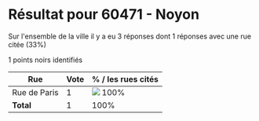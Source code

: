 # Résultat pour 60471 - Noyon

Sur l'ensemble de la ville il y a eu 3 réponses dont 1 réponses avec une rue citée (33%)

1 points noirs identifiés

| Rue | Vote | % / les rues cités|
|-----|------|-------------------|
| Rue de Paris | 1 | <img src="../../img/bar_100.gif" />&nbsp;100%|
| **Total** | 1 | 100%|
